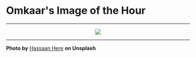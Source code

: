 # Omkaar's Image of the Hour

---

<div align="center">

<a href="https://unsplash.com/photos/blue-paper-curled-into-an-abstract-design-GhUkIOvihpg">
  <img src="https://images.unsplash.com/photo-1750099255888-91d5386e833c?crop=entropy&cs=tinysrgb&fit=max&fm=jpg&ixid=M3w3NjA2Nzh8MHwxfHJhbmRvbXx8fHx8fHx8fDE3NTE2NzcyMDB8&ixlib=rb-4.1.0&q=80&w=1080" style="max-width:100%; height:auto;">
</a>



</div>

---

**Photo by** [Hassaan Here](https://unsplash.com/@hassaanhre) **on Unsplash**
